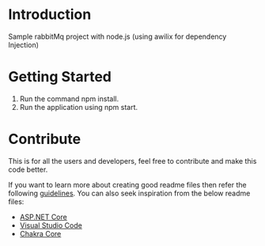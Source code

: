 # Introduction 
Sample rabbitMq project with node.js (using awilix for dependency Injection)

# Getting Started
1. Run the command npm install.
2. Run the application using npm start.

# Contribute
This is for all the users and developers, feel free to contribute and make this code better. 

If you want to learn more about creating good readme files then refer the following [guidelines](https://docs.microsoft.com/en-us/azure/devops/repos/git/create-a-readme?view=azure-devops). You can also seek inspiration from the below readme files:
- [ASP.NET Core](https://github.com/aspnet/Home)
- [Visual Studio Code](https://github.com/Microsoft/vscode)
- [Chakra Core](https://github.com/Microsoft/ChakraCore)
